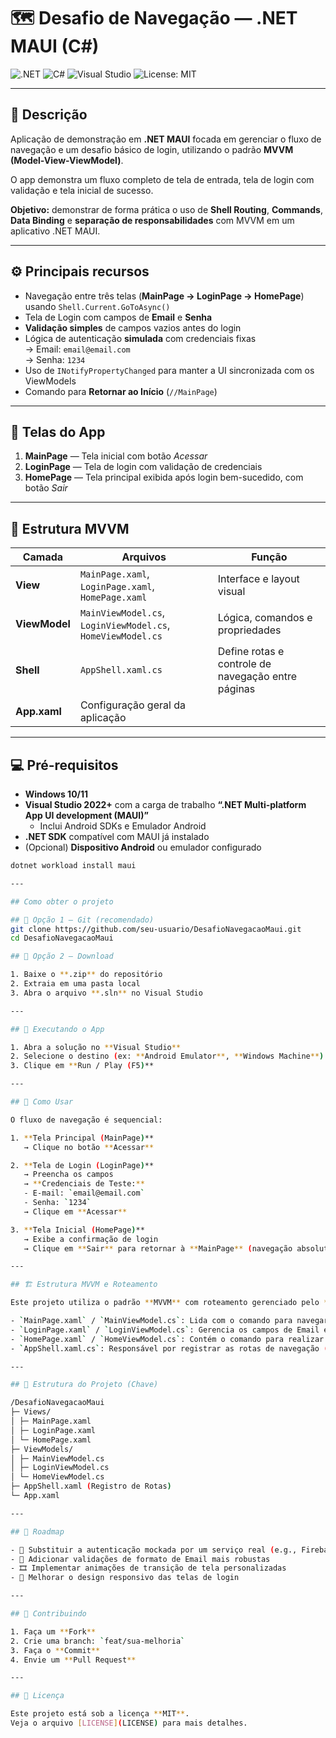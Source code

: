 # 🗺️ Desafio de Navegação — .NET MAUI (C#)

![.NET](https://img.shields.io/badge/.NET%20MAUI-8A2BE2?logo=dotnet&logoColor=white)
![C#](https://img.shields.io/badge/C%23-239120?logo=csharp&logoColor=white)
![Visual Studio](https://img.shields.io/badge/Visual%20Studio-5C2D91?logo=visualstudio&logoColor=white)
![License: MIT](https://img.shields.io/badge/License-MIT-yellow.svg)

---

## 📖 Descrição

Aplicação de demonstração em **.NET MAUI** focada em gerenciar o fluxo de navegação e um desafio básico de login, utilizando o padrão **MVVM (Model-View-ViewModel)**.

O app demonstra um fluxo completo de tela de entrada, tela de login com validação e tela inicial de sucesso.

**Objetivo:** demonstrar de forma prática o uso de **Shell Routing**, **Commands**, **Data Binding** e **separação de responsabilidades** com MVVM em um aplicativo .NET MAUI.

---

## ⚙️ Principais recursos

- Navegação entre três telas (**MainPage → LoginPage → HomePage**) usando `Shell.Current.GoToAsync()`
- Tela de Login com campos de **Email** e **Senha**
- **Validação simples** de campos vazios antes do login
- Lógica de autenticação **simulada** com credenciais fixas  
  → Email: `email@email.com`  
  → Senha: `1234`
- Uso de `INotifyPropertyChanged` para manter a UI sincronizada com os ViewModels
- Comando para **Retornar ao Início** (`//MainPage`)

---

## 🧩 Telas do App
1. **MainPage** — Tela inicial com botão *Acessar*  
2. **LoginPage** — Tela de login com validação de credenciais  
3. **HomePage** — Tela principal exibida após login bem-sucedido, com botão *Sair*  

---

## 🧱 Estrutura MVVM
| Camada | Arquivos | Função |
|--------|-----------|--------|
| **View** | `MainPage.xaml`, `LoginPage.xaml`, `HomePage.xaml` | Interface e layout visual |
| **ViewModel** | `MainViewModel.cs`, `LoginViewModel.cs`, `HomeViewModel.cs` | Lógica, comandos e propriedades |
| **Shell** | `AppShell.xaml.cs` | Define rotas e controle de navegação entre páginas |
| **App.xaml** | Configuração geral da aplicação |

---

## 💻 Pré-requisitos
- **Windows 10/11**  
- **Visual Studio 2022+** com a carga de trabalho **“.NET Multi-platform App UI development (MAUI)”**  
  - Inclui Android SDKs e Emulador Android  
- **.NET SDK** compatível com MAUI já instalado  
- (Opcional) **Dispositivo Android** ou emulador configurado

```bash
dotnet workload install maui

---

## Como obter o projeto

## 🔹 Opção 1 — Git (recomendado)
git clone https://github.com/seu-usuario/DesafioNavegacaoMaui.git
cd DesafioNavegacaoMaui

## 🔹 Opção 2 — Download

1. Baixe o **.zip** do repositório  
2. Extraia em uma pasta local  
3. Abra o arquivo **.sln** no Visual Studio

---

## 🔧 Executando o App

1. Abra a solução no **Visual Studio**  
2. Selecione o destino (ex: **Android Emulator**, **Windows Machine**)  
3. Clique em **Run / Play (F5)**  

---

## 📝 Como Usar

O fluxo de navegação é sequencial:

1. **Tela Principal (MainPage)**  
   → Clique no botão **Acessar**

2. **Tela de Login (LoginPage)**  
   → Preencha os campos  
   → **Credenciais de Teste:**  
   - E-mail: `email@email.com`  
   - Senha: `1234`  
   → Clique em **Acessar**

3. **Tela Inicial (HomePage)**  
   → Exibe a confirmação de login  
   → Clique em **Sair** para retornar à **MainPage** (navegação absoluta com `//`)

---

## 🏗️ Estrutura MVVM e Roteamento

Este projeto utiliza o padrão **MVVM** com roteamento gerenciado pelo **Shell**:

- `MainPage.xaml` / `MainViewModel.cs`: Lida com o comando para navegar para a tela de Login  
- `LoginPage.xaml` / `LoginViewModel.cs`: Gerencia os campos de Email e Senha e o comando de login, incluindo a lógica de validação simulada  
- `HomePage.xaml` / `HomeViewModel.cs`: Contém o comando para realizar o logout e retornar à tela principal  
- `AppShell.xaml.cs`: Responsável por registrar as rotas de navegação (**MainPage**, **LoginPage**, **HomePage**) usando `Routing.RegisterRoute`

---

## 📁 Estrutura do Projeto (Chave)

/DesafioNavegacaoMaui
├─ Views/
│ ├─ MainPage.xaml
│ ├─ LoginPage.xaml
│ └─ HomePage.xaml
├─ ViewModels/
│ ├─ MainViewModel.cs
│ ├─ LoginViewModel.cs
│ └─ HomeViewModel.cs
├─ AppShell.xaml (Registro de Rotas)
└─ App.xaml

---

## 🚀 Roadmap

- 🔐 Substituir a autenticação mockada por um serviço real (e.g., Firebase, Azure B2C)  
- 📧 Adicionar validações de formato de Email mais robustas  
- 🎞️ Implementar animações de transição de tela personalizadas  
- 📱 Melhorar o design responsivo das telas de login  

---

## 🤝 Contribuindo

1. Faça um **Fork**  
2. Crie uma branch: `feat/sua-melhoria`  
3. Faça o **Commit**  
4. Envie um **Pull Request**

---

## 📜 Licença

Este projeto está sob a licença **MIT**.  
Veja o arquivo [LICENSE](LICENSE) para mais detalhes.
